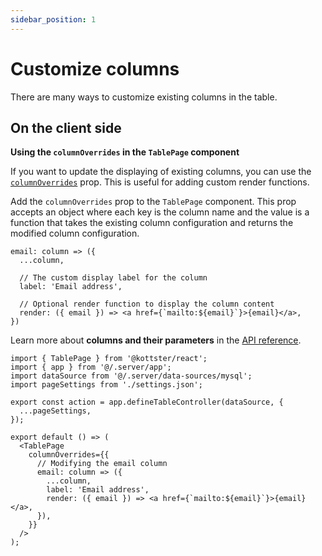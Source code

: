 ```yaml
---
sidebar_position: 1
---
```


# Customize columns

There are many ways to customize existing columns in the table.

## On the client side

**Using the `columnOverrides` in the `TablePage` component**

If you want to update the displaying of existing columns, you can use the [`columnOverrides`](/table/table-page-component#columnoverrides) prop. This is useful for adding custom render functions.

Add the `columnOverrides` prop to the `TablePage` component. This prop accepts an object where each key is the column name and the value is a function that takes the existing column configuration and returns the modified column configuration.

```tsx title="Example of modifying email column"
email: column => ({
  ...column,

  // The custom display label for the column
  label: 'Email address',

  // Optional render function to display the column content
  render: ({ email }) => <a href={`mailto:${email}`}>{email}</a>,
})
```

Learn more about **columns and their parameters** in the [API reference](/table/configuration/api#columns-1).

```tsx title="Example of a page with a modified column"
import { TablePage } from '@kottster/react';
import { app } from '@/.server/app';
import dataSource from '@/.server/data-sources/mysql';
import pageSettings from './settings.json';

export const action = app.defineTableController(dataSource, {
  ...pageSettings,
});

export default () => (
  <TablePage
    columnOverrides={{
      // Modifying the email column
      email: column => ({
        ...column,
        label: 'Email address',
        render: ({ email }) => <a href={`mailto:${email}`}>{email}</a>,
      }),
    }}
  />
);
```

